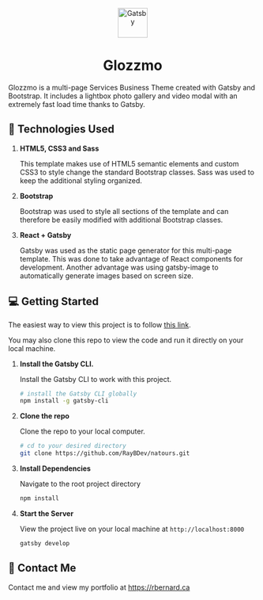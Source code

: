 <p align="center">
  <a href="https://www.gatsbyjs.org">
    <img alt="Gatsby" src="https://www.gatsbyjs.org/monogram.svg" width="60" />
  </a>
</p>
<h1 align="center">
  Glozzmo
</h1>

Glozzmo is a multi-page Services Business Theme created with Gatsby and Bootstrap. It includes a lightbox photo gallery and video modal with an extremely fast load time thanks to Gatsby.

## :bookmark_tabs: Technologies Used

1.  **HTML5, CSS3 and Sass**

    This template makes use of HTML5 semantic elements and custom CSS3 to style change the standard Bootstrap classes. Sass was used to keep the additional styling organized.

2.  **Bootstrap**

    Bootstrap was used to style all sections of the template and can therefore be easily modified with additional Bootstrap classes.

3.  **React + Gatsby**

    Gatsby was used as the static page generator for this multi-page template. This was done to take advantage of React components for development. Another advantage was using gatsby-image to automatically generate images based on screen size.

## :computer: Getting Started

The easiest way to view this project is to follow [this link](http://rbernard.ca/glozzmo/).

You may also clone this repo to view the code and run it directly on your local machine.

1.  **Install the Gatsby CLI.**

    Install the Gatsby CLI to work with this project.

    ```sh
    # install the Gatsby CLI globally
    npm install -g gatsby-cli
    ```

2.  **Clone the repo**

    Clone the repo to your local computer.

    ```sh
    # cd to your desired directory
    git clone https://github.com/RayBDev/natours.git
    ```

3.  **Install Dependencies**

    Navigate to the root project directory

    ```sh
    npm install
    ```

4.  **Start the Server**

    View the project live on your local machine at `http://localhost:8000`

    ```sh
    gatsby develop
    ```

## :email: Contact Me

Contact me and view my portfolio at <https://rbernard.ca>
